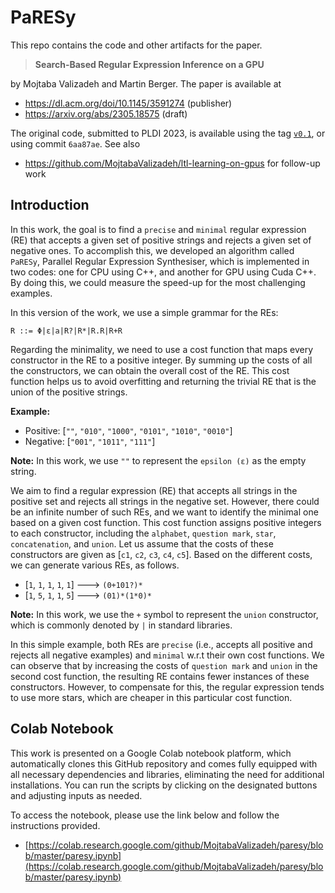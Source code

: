 <div class="markdown-google-sans">
<h1><strong>PaRESy</strong></h1>
</div>

This repo contains the code and other artifacts for the  paper.

> **Search-Based Regular Expression Inference on a GPU**

by Mojtaba Valizadeh and Martin Berger. The paper  is available at 
- https://dl.acm.org/doi/10.1145/3591274 (publisher)
- https://arxiv.org/abs/2305.18575 (draft)

The original code, submitted to PLDI 2023, is available using the tag [`v0.1`](https://github.com/MojtabaValizadeh/paresy/releases/tag/v0.1), or using commit `6aa87ae`.
See also 
- https://github.com/MojtabaValizadeh/ltl-learning-on-gpus
for follow-up work

## Introduction

In this work, the goal is to find a `precise` and `minimal` regular expression (RE) that accepts a given set of positive strings and rejects a given set of negative ones. To accomplish this, we developed an algorithm called `PaRESy`, Parallel Regular Expression Synthesiser, which is implemented in two codes: one for CPU using C++, and another for GPU using Cuda C++. By doing this, we could measure the speed-up for the most challenging examples.

In this version of the work, we use a simple grammar for the REs:

```
R ::= Φ|ε|a|R?|R*|R.R|R+R
```
Regarding the minimality, we need to use a cost function that maps every constructor in the RE to a positive integer. By summing up the costs of all the constructors, we can obtain the overall cost of the RE. This cost function helps us to avoid overfitting and returning the trivial RE that is the union of the positive strings.

**Example:**
- Positive: [`""`, `"010"`, `"1000"`, `"0101"`, `"1010"`, `"0010"`]
- Negative: [`"001"`, `"1011"`, `"111"`]

**Note:** In this work, we use `""` to represent the `epsilon (ε)` as the empty string.

We aim to find a regular expression (RE) that accepts all strings in the positive set and rejects all strings in the negative set. However, there could be an infinite number of such REs, and we want to identify the minimal one based on a given cost function. This cost function assigns positive integers to each constructor, including the `alphabet`, `question mark`, `star`, `concatenation`, and `union`. Let us assume that the costs of these constructors are given as [`c1`, `c2`, `c3`, `c4`, `c5`]. Based on the different costs, we can generate various REs, as follows.

-   [`1`, `1`, `1`, `1`, `1`]   --->    `(0+101?)*`
-   [`1`, `5`, `1`, `1`, `5`]   --->    `(01)*(1*0)*`

**Note:** In this work, we use the `+` symbol to represent the `union` constructor, which is commonly denoted by `|` in standard libraries.

In this simple example, both REs are `precise` (i.e., accepts all positive and rejects all negative examples) and `minimal` w.r.t their own cost functions. We can observe that by increasing the costs of `question mark` and `union` in the second cost function, the resulting RE contains fewer instances of these constructors. However, to compensate for this, the regular expression tends to use more stars, which are cheaper in this particular cost function.


## Colab Notebook
This work is presented on a Google Colab notebook platform, which automatically clones this GitHub repository and comes fully equipped with all necessary dependencies and libraries, eliminating the need for additional installations. You can run the scripts by clicking on the designated buttons and adjusting inputs as needed.

To access the notebook, please use the link below and follow the instructions provided.

- [https://colab.research.google.com/github/MojtabaValizadeh/paresy/blob/master/paresy.ipynb](https://colab.research.google.com/github/MojtabaValizadeh/paresy/blob/master/paresy.ipynb)

